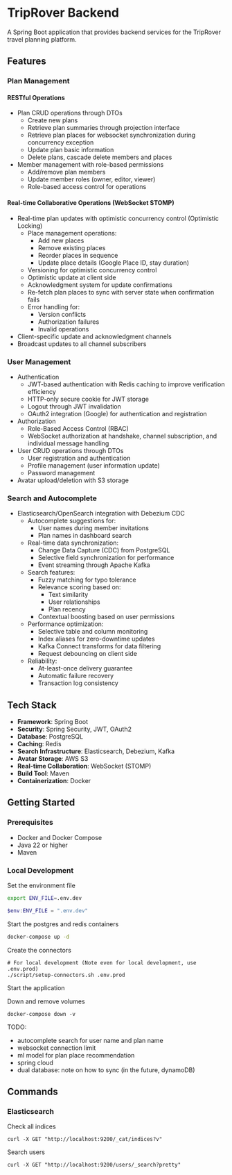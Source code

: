 # TripRover Backend

A Spring Boot application that provides backend services for the TripRover travel planning platform.

## Features

### Plan Management

#### RESTful Operations
- Plan CRUD operations through DTOs
  - Create new plans
  - Retrieve plan summaries through projection interface
  - Retrieve plan places for websocket synchronization during concurrency exception
  - Update plan basic information
  - Delete plans, cascade delete members and places
- Member management with role-based permissions
  - Add/remove plan members
  - Update member roles (owner, editor, viewer)
  - Role-based access control for operations

#### Real-time Collaborative Operations (WebSocket STOMP)
- Real-time plan updates with optimistic concurrency control (Optimistic Locking)
  - Place management operations:
    - Add new places
    - Remove existing places
    - Reorder places in sequence
    - Update place details (Google Place ID, stay duration)
  - Versioning for optimistic concurrency control
  - Optimistic update at client side
  - Acknowledgment system for update confirmations
  - Re-fetch plan places to sync with server state when confirmation fails
  - Error handling for:
    - Version conflicts
    - Authorization failures
    - Invalid operations
- Client-specific update and acknowledgment channels
- Broadcast updates to all channel subscribers

### User Management
- Authentication
    - JWT-based authentication with Redis caching to improve verification efficiency
    - HTTP-only secure cookie for JWT storage
    - Logout through JWT invalidation
    - OAuth2 integration (Google) for authentication and registration
- Authorization
    - Role-Based Access Control (RBAC)
    - WebSocket authorization at handshake, channel subscription, and individual message handling
- User CRUD operations through DTOs
    - User registration and authentication
    - Profile management (user information update)
    - Password management
- Avatar upload/deletion with S3 storage

### Search and Autocomplete
- Elasticsearch/OpenSearch integration with Debezium CDC
  - Autocomplete suggestions for:
    - User names during member invitations
    - Plan names in dashboard search
  - Real-time data synchronization:
    - Change Data Capture (CDC) from PostgreSQL
    - Selective field synchronization for performance
    - Event streaming through Apache Kafka
  - Search features:
    - Fuzzy matching for typo tolerance
    - Relevance scoring based on:
      - Text similarity
      - User relationships
      - Plan recency
    - Contextual boosting based on user permissions
  - Performance optimization:
    - Selective table and column monitoring
    - Index aliases for zero-downtime updates
    - Kafka Connect transforms for data filtering
    - Request debouncing on client side
  - Reliability:
    - At-least-once delivery guarantee
    - Automatic failure recovery
    - Transaction log consistency

## Tech Stack

- **Framework**: Spring Boot
- **Security**: Spring Security, JWT, OAuth2
- **Database**: PostgreSQL
- **Caching**: Redis
- **Search Infrastructure**: Elasticsearch, Debezium, Kafka
- **Avatar Storage**: AWS S3
- **Real-time Collaboration**: WebSocket (STOMP)
- **Build Tool**: Maven
- **Containerization**: Docker

## Getting Started

### Prerequisites
- Docker and Docker Compose
- Java 22 or higher
- Maven

### Local Development

Set the environment file
```bash
export ENV_FILE=.env.dev
```

```powershell
$env:ENV_FILE = ".env.dev"
```

Start the postgres and redis containers
```bash
docker-compose up -d
```

Create the connectors
```
# For local development (Note even for local development, use .env.prod)
./script/setup-connectors.sh .env.prod
```

Start the application

<!-- Start the Postgres source connector:
```bash
# at ./backend
curl -X POST -H "Content-Type: application/json" -d @postgres-source-connector-config.json http://localhost:8083/connectors
```

Start the Elasticsearch sink connector:
```bash
# at ./backend
curl -X POST -H "Content-Type: application/json" -d @elasticsearch-sink-connector-config.json http://localhost:8083/connectors
```

Check connector status:
```bash
curl -X GET http://localhost:8083/connectors/postgres-source/status
curl -X GET http://localhost:8083/connectors/elasticsearch-sink/status
curl -X GET http://localhost:8083/connectors/elasticsearch-plan-sink/status

Delete connector:
```bash
curl -X DELETE http://localhost:8083/connectors/postgres-source
curl -X DELETE http://localhost:8083/connectors/elasticsearch-sink
curl -X DELETE http://localhost:8083/connectors/elasticsearch-plan-sink
``` -->

Down and remove volumes
```
docker-compose down -v
```

TODO:
- autocomplete search for user name and plan name
- websocket connection limit
- ml model for plan place recommendation
- spring cloud
- dual database: note on how to sync (in the future, dynamoDB)

## Commands

### Elasticsearch

Check all indices
```
curl -X GET "http://localhost:9200/_cat/indices?v"
```

Search users
```
curl -X GET "http://localhost:9200/users/_search?pretty"
```


